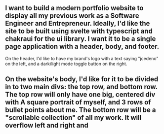 I want to build a modern portfolio website to display all my previous work as a Software Engineer and Entrepreneur. Ideally, I'd like the site to be built using svelte with typescript and chakraui for the ui library. I want it to be a single page application with a header, body, and footer.
-
On the header, I'd like to have my brand's logo with a text saying "jcedeno" on the left, and a dark/light mode toggle button on the right.

On the website's body, I'd like for it to be divided in to two main divs: the top row, and bottom row.
The top row will only have one big, centered div with A square portrait of myself, and 3 rows of bullet points about me.
The bottom row will be a "scrollable collection" of all my work. It will overflow left and right and 
-